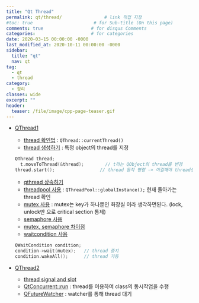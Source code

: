 ```yaml
---
title: "Qt Thread"
permalink: qt/thread/                # link 직접 지정
#toc: true                       # for Sub-title (On this page)
comments: true                  # for disqus Comments
categories:                     # for categories
date: 2020-03-15 00:00:00 -0000
last_modified_at: 2020-10-11 00:00:00 -0000
sidebar:
  title: "qt"
  nav: qt
tag:
  - qt
  - thread
category:
  - 정리
classes: wide
excerpt: ""
header:
  teaser: /file/image/cpp-page-teaser.gif
---
```


* [QThread1](/qt/thread/theorem1/)
    - [thread 확인법](/qt/thread/check/) : `QThread::currentThread()`
    - [thread 생성하기](/qt/thread/make/) : 특정 object의 thread를 지정

    ```cpp
    QThread thread;
	  t.moveToThread(&thread);        // t라는 QObject의 thread를 변경
    thread.start();                 // thread 동작 명령 -> 이걸해야 thread생성이 됨.
    ```

    - [qthread 상속하기](/qt/thread/Inheritance/)
    - [threadpool 사용](/qt/thread/threadpool/) : `QThreadPool::globalInstance();` 현재 돌아가는 thread 확인
    - [mutex 사용](/qt/thread/mutex/) : mutex는 key가 하나뿐인 화장실 이라 생각하면된다. (lock, unlock만 으로 critical section 통제)
    - [semaphore 사용](/qt/thread/semaphore/)
    - [mutex, semaphore 차이점](https://worthpreading.tistory.com/90)
    - [waitcondition 사용](/qt/thread/waitcondition/)

    ```cpp
    QWaitCondition condition;
    condition->wait(mutex);   // thread 중지
    condition.wakeAll();      // thread 가동
    ```

* [QThread2](/qt/thread/theorem2/)
    - [thread signal and slot](/qt/thread/signalslot/)
    - [QtConcurrent::run](/qt/thread/concurrent/) : thread를 이용하여 class의 동시작업을 수행
    - [QFutureWatcher](/qt/thread/watcher/) : watcher를 통해 thread 대기